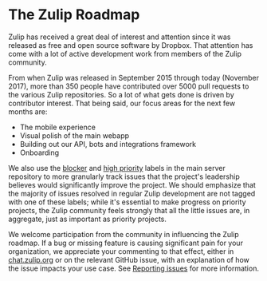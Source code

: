 # The Zulip Roadmap

Zulip has received a great deal of interest and attention since it was
released as free and open source software by Dropbox.  That attention
has come with a lot of active development work from members of the
Zulip community.

From when Zulip was released in September 2015 through today (November
2017), more than 350 people have contributed over 5000 pull requests to the
various Zulip repositories. So a lot of what gets done is driven by
contributor interest. That being said, our focus areas for the next few
months are:
* The mobile experience
* Visual polish of the main webapp
* Building out our API, bots and integrations framework
* Onboarding

We also use the [blocker][label-blocker] and [high priority][label-high]
labels in the main server repository to more granularly track issues that
the project's leadership believes would significantly improve the project.
We should emphasize that the majority of issues resolved in regular
Zulip development are not tagged with one of these labels; while it's
essential to make progress on priority projects, the Zulip community feels
strongly that all the little issues are, in aggregate, just as important as
priority projects.

We welcome participation from the community in influencing the Zulip
roadmap.  If a bug or missing feature is causing significant pain for your
organization, we appreciate your commenting to that effect, either in
[chat.zulip.org](../contributing/chat-zulip-org.md) or on the
relevant GitHub issue, with an explanation of how the issue impacts
your use case. See [Reporting issues](contributing.html#reporting-issues)
for more information.

[label-blocker]:
https://github.com/zulip/zulip/issues?q=is%3Aissue+is%3Aopen+label%3A%22priority%3A+blocker%22
[label-high]:
https://github.com/zulip/zulip/issues?q=is%3Aissue+is%3Aopen+label%3A%22priority%3A+high%22
